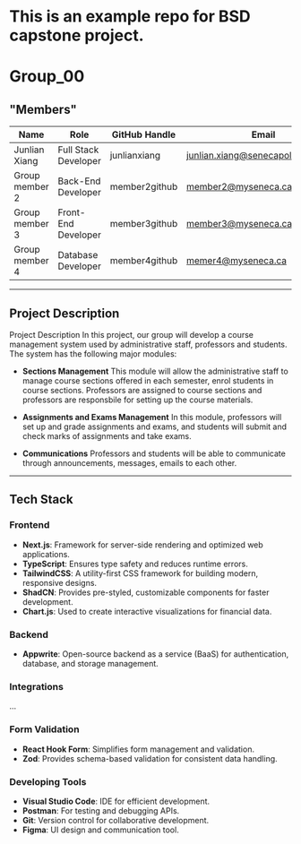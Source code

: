 # This is an example repo for BSD capstone project.

# Group_00

## "Members"
| Name                | Role                    | GitHub Handle      | Email                              |
|---------------------|-------------------------|--------------------|------------------------------------|
| Junlian Xiang       | Full Stack Developer    | junlianxiang       | junlian.xiang@senecapolytechnic.ca |
| Group member 2      | Back-End Developer      | member2github      | member2@myseneca.ca                |
| Group member 3      | Front-End Developer     | member3github      | member3@myseneca.ca                |
| Group member 4      | Database Developer      | member4github      | memer4@myseneca.ca                 |

---

## **Project Description**
Project Description
In this project, our group will develop a course management system used by administrative staff, professors and students. The system has the following major modules:

- **Sections Management**
This module will allow the administrative staff to manage course sections offered in each semester, enrol students in course sections. Professors are assigned to course sections and professors are responsbile for setting up the course materials.

- **Assignments and Exams Management**
In this module, professors will set up and grade assignments and exams, and students will submit and check marks of assignments and take exams. 

- **Communications**
Professors and students will be able to communicate through announcements, messages, emails to each other.

---

## **Tech Stack**

### **Frontend**
- **Next.js**: Framework for server-side rendering and optimized web applications.
- **TypeScript**: Ensures type safety and reduces runtime errors.
- **TailwindCSS**: A utility-first CSS framework for building modern, responsive designs.
- **ShadCN**: Provides pre-styled, customizable components for faster development.
- **Chart.js**: Used to create interactive visualizations for financial data.

### **Backend**
- **Appwrite**: Open-source backend as a service (BaaS) for authentication, database, and storage management.

### **Integrations**
...

### **Form Validation**
- **React Hook Form**: Simplifies form management and validation.
- **Zod**: Provides schema-based validation for consistent data handling.

### **Developing Tools**
- **Visual Studio Code**: IDE for efficient development.
- **Postman**: For testing and debugging APIs.
- **Git**: Version control for collaborative development.
- **Figma**: UI design and communication tool.


